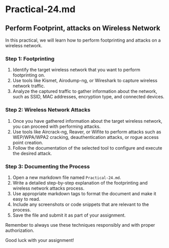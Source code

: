 # Practical-24.md

## Perform Footprint, attacks on Wireless Network

In this practical, we will learn how to perform footprinting and attacks on a wireless network.

### Step 1: Footprinting

1. Identify the target wireless network that you want to perform footprinting on.
2. Use tools like Kismet, Airodump-ng, or Wireshark to capture wireless network traffic.
3. Analyze the captured traffic to gather information about the network, such as SSID, MAC addresses, encryption type, and connected devices.

### Step 2: Wireless Network Attacks

1. Once you have gathered information about the target wireless network, you can proceed with performing attacks.
2. Use tools like Aircrack-ng, Reaver, or Wifite to perform attacks such as WEP/WPA/WPA2 cracking, deauthentication attacks, or rogue access point creation.
3. Follow the documentation of the selected tool to configure and execute the desired attack.

### Step 3: Documenting the Process

1. Open a new markdown file named `Practical-24.md`.
2. Write a detailed step-by-step explanation of the footprinting and wireless network attacks process.
3. Use appropriate markdown tags to format the document and make it easy to read.
4. Include any screenshots or code snippets that are relevant to the process.
5. Save the file and submit it as part of your assignment.

Remember to always use these techniques responsibly and with proper authorization.

Good luck with your assignment!
